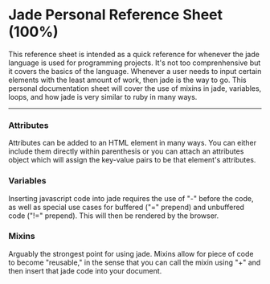 # Jade Personal Reference Sheet (100%)

This reference sheet is intended as a quick reference for whenever the jade language is used for programming projects. It's
not too comprenhensive but it covers the basics of the language. Whenever a user needs to input certain elements with the
least amount of work, then jade is the way to go. This personal documentation sheet will cover the use of mixins in jade,
variables, loops, and how jade is very similar to ruby in many ways.

***

### Attributes

Attributes can be added to an HTML element in many ways. You can either include them directly within parenthesis or you can attach an attributes object which will assign the key-value pairs to be that element's attributes.

### Variables

Inserting javascript code into jade requires the use of "-" before the code, as well as special use cases for buffered ("=" prepend)
and unbuffered code ("!=" prepend). This will then be rendered by the browser.

### Mixins

Arguably the strongest point for using jade. Mixins allow for piece of code to become "reusable," in the sense that you can call the
mixin using "+" and then insert that jade code into your document.